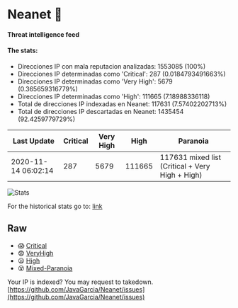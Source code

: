 # Neanet :hocho:
#### Threat intelligence feed
#### The stats:

- Direcciones IP con mala reputacion analizadas: 1553085 (100%)
- Direcciones IP determinadas como 'Critical':  287 (0.0184793491663%)
- Direcciones IP determinadas como 'Very High':  5679 (0.365659316779%)
- Direcciones IP determinadas como 'High':  111665 (7.18988336118)
- Total de direcciones IP indexadas en Neanet:  117631 (7.57402202713%)
- Total de direcciones IP descartadas en Neanet:  1435454 (92.4259779729%)

| Last Update | Critical | Very High | High | Paranoia |
| --- | --- | --- | --- | --- |
| 2020-11-14 06:02:14 | 287 | 5679 | 111665 | 117631 mixed list (Critical + Very High + High)|

![Stats](https://docs.google.com/spreadsheets/d/e/2PACX-1vSnaNMIXVabIpDJjufMlzH7poXnshF3mgd8Is1g9ytUEzVsP5my4Trn8f-xkoLLQ38xpL3HtmUexLo6/pubchart?oid=501124687&format=image)

For the historical stats go to: [link](/stats.csv)
## Raw
- :scream: [Critical](https://raw.githubusercontent.com/JavaGarcia/Neanet/master/blacklists/neanet_critical.txt)
- :fearful: [VeryHigh](https://raw.githubusercontent.com/JavaGarcia/Neanet/master/blacklists/neanet_veryHigh.txtt)
- :frowning: [High](https://raw.githubusercontent.com/JavaGarcia/Neanet/master/blacklists/neanet_high.txt)
- :dizzy_face: [Mixed-Paranoia](https://raw.githubusercontent.com/JavaGarcia/Neanet/master/blacklists/neanet_all.txt)


Your IP is indexed? You may request to takedown. [https://github.com/JavaGarcia/Neanet/issues](https://github.com/JavaGarcia/Neanet/issues)



















































































































































































































































































































































































































































































































































































































































































































































































































































































































































































































































































































































































































































































































































































































































































































































































































































































































































































































































































































































































































































































































































































































